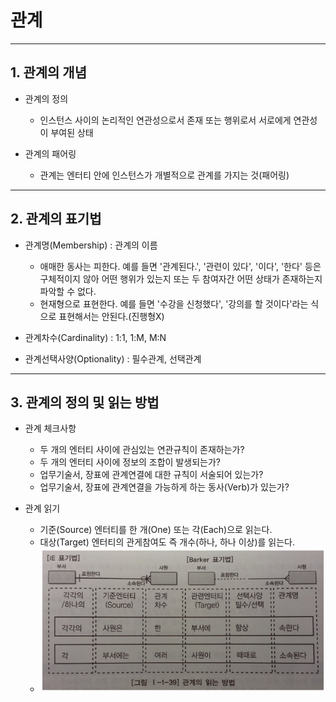# 관계
***

## 1. 관계의 개념

* 관계의 정의
  * 인스턴스 사이의 논리적인 연관성으로서 존재 또는 행위로서 서로에게 연관성이 부여된 상태

* 관계의 패어링
  * 관계는 엔터티 안에 인스턴스가 개별적으로 관계를 가지는 것(패어링)
***

## 2. 관계의 표기법

* 관계명(Membership) : 관계의 이름
  * 애매한 동사는 피한다. 예를 들면 '관계된다.', '관련이 있다', '이다', '한다' 등은 구체적이지 않아
    어떤 행위가 있는지 또는 두 참여자간 어떤 상태가 존재하는지 파악할 수 없다.
  * 현재형으로 표현한다. 예를 들면 '수강을 신청했다', '강의를 할 것이다'라는 식으로 표현해서는 안된다.(진행형X)

* 관계차수(Cardinality) : 1:1, 1:M, M:N

* 관계선택사양(Optionality) : 필수관계, 선택관계
***

## 3. 관계의 정의 및 읽는 방법

* 관계 체크사항
  * 두 개의 엔터티 사이에 관심있는 연관규칙이 존재하는가?
  * 두 개의 엔터티 사이에 정보의 조합이 발생되는가?
  * 업무기술서, 장표에 관계연결에 대한 규칙이 서술되어 있는가?
  * 업무기술서, 장표에 관계연결을 가능하게 하는 동사(Verb)가 있는가?

* 관계 읽기
  * 기준(Source) 엔터티를 한 개(One) 또는 각(Each)으로 읽는다.
  * 대상(Target) 엔터티의 관게참여도 즉 개수(하나, 하나 이상)를 읽는다.
  * <img src="../../images/59p01.PNG" width="800"/>
